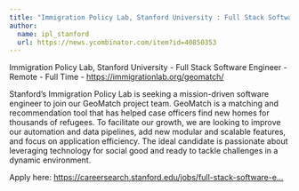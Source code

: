 ```yaml
---
title: "Immigration Policy Lab, Stanford University : Full Stack Software Engineer"
author:
  name: ipl_stanford
  url: https://news.ycombinator.com/item?id=40850353
---
```

Immigration Policy Lab, Stanford University - Full Stack Software Engineer - Remote - Full Time - <a href="https:&#x2F;&#x2F;immigrationlab.org&#x2F;geomatch&#x2F;" rel="nofollow">https:&#x2F;&#x2F;immigrationlab.org&#x2F;geomatch&#x2F;</a>

Stanford’s Immigration Policy Lab is seeking a mission-driven software engineer to join our GeoMatch project team. GeoMatch is a matching and recommendation tool that has helped case officers find new homes for thousands of refugees. To facilitate our growth, we are looking to improve our automation and data pipelines, add new modular and scalable features, and focus on application efficiency. The ideal candidate is passionate about leveraging technology for social good and ready to tackle challenges in a dynamic environment.

Apply here: <a href="https:&#x2F;&#x2F;careersearch.stanford.edu&#x2F;jobs&#x2F;full-stack-software-engineer-geomatch-25850" rel="nofollow">https:&#x2F;&#x2F;careersearch.stanford.edu&#x2F;jobs&#x2F;full-stack-software-e...</a>
